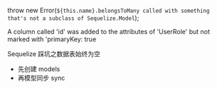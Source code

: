 throw new Error(`${this.name}.belongsToMany called with something that's not a subclass of Sequelize.Model`);

A column called 'id' was added to the attributes of 'UserRole' but not marked with 'primaryKey: true

Sequelize 踩坑之数据表始终为空
- 先创建 models
- 再模型同步 sync